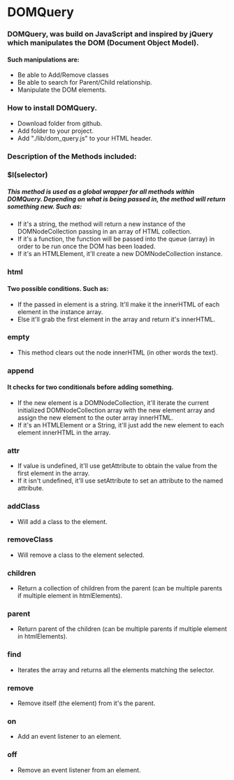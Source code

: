 # DOMQuery

### DOMQuery, was build on JavaScript and inspired by jQuery which manipulates the DOM (Document Object Model).
#### Such manipulations are:
+ Be able to Add/Remove classes
+ Be able to search for Parent/Child relationship.
+ Manipulate the DOM elements.

### How to install DOMQuery.

+ Download folder from github.
+ Add folder to your project.
+ Add "./lib/dom_query.js" to your HTML header.

### Description of the Methods included:

### $l(selector)

##### This method is used as a global wrapper for all methods within DOMQuery. Depending on what is being passed in, the method will return something new. Such as:
+ If it's a string, the method will return a new instance of the DOMNodeCollection passing in an array of HTML collection.
+ If it's a function, the function will be passed into the queue (array) in order to be run once the DOM has been loaded.
+ If it's an HTMLElement, it'll create a new DOMNodeCollection instance.

### html
#### Two possible conditions. Such as:
+ If the passed in element is a string. It'll make it the innerHTML of each element in the instance array.
+ Else it'll grab the first element in the array and return it's innerHTML.

### empty
+ This method clears out the node innerHTML (in other words the text).

### append
#### It checks for two conditionals before adding something.
+ If the new element is a DOMNodeCollection, it'll iterate the current initialized DOMNodeCollection array with the new element array and assign the new element to the outer array innerHTML.
+ If it's an HTMLElement or a String, it'll just add the new element to each element innerHTML in the array.

### attr
+ If value is undefined, it'll use getAttribute to obtain the value from the first element in the array.
+ If it isn't undefined, it'll use setAttribute to set an attribute to the named attribute.

### addClass
+ Will add a class to the element.

### removeClass
+ Will remove a class to the element selected.

### children
+ Return a collection of children from the parent (can be multiple parents if multiple element in htmlElements).

### parent
+ Return parent of the children (can be multiple parents if multiple element in htmlElements).

### find
+ Iterates the array and returns all the elements matching the selector.

### remove
+ Remove itself (the element) from it's the parent.

### on
+ Add an event listener to an element.

### off
+ Remove an event listener from an element.
